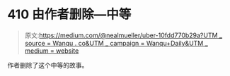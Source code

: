 # 410 由作者删除—中等

> 原文:[https://medium.com/@nealmueller/uber-10fdd770b29a?UTM _ source = Wanqu . co&UTM _ campaign = Wanqu+Daily&UTM _ medium = website](https://medium.com/@nealmueller/uber-10fdd770b29a?utm_source=wanqu.co&utm_campaign=Wanqu+Daily&utm_medium=website)

作者删除了这个中等的故事。